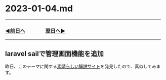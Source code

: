 # 2023-01-04.md

---

### [◀️前日へ](https://github.com/yuasys/chatty-journal/blob/main/2023/01/2023-01-03.md)&emsp;&emsp;&emsp;&emsp;[翌日へ▶️](https://github.com/yuasys/chatty-journal/blob/main/2023/01/2023-01-05.md)

---

## laravel sailで管理画面機能を追加

昨日、このテーマに関する[素晴らしい解説サイト](https://onetech.jp/blog/how-to-create-a-good-admin-screen-in-laravel9-15789#lwptoc5)を発見したので、真似してみます。
